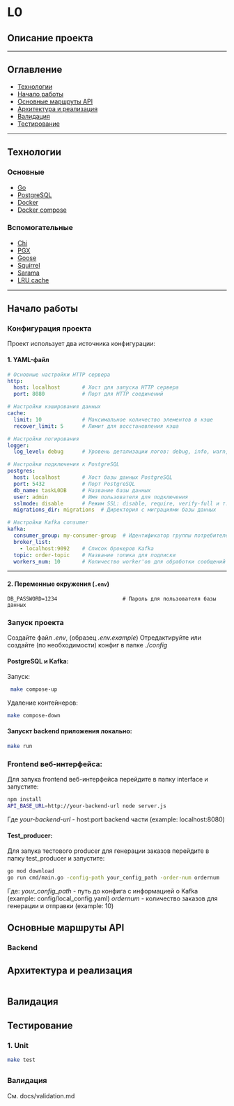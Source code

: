# L0
## Описание проекта

---
## Оглавление
- [Технологии](#технологии)
- [Начало работы](#начало-работы)
- [Основные маршруты API](#основные-маршруты-api)
- [Архитектура и реализация](#архитектура-и-реализация)
- [Валидация](#валидация)
- [Тестирование](#тестирование)
---

## Технологии
### Основные
- [Go](https://github.com/golang/go)
- [PostgreSQL](https://github.com/postgres/postgres)
- [Docker](https://github.com/docker)
- [Docker compose](https://github.com/docker/compose)

### Вспомогательные
- [Chi](https://github.com/go-chi/chi)
- [PGX](https://github.com/jackc/pgx)
- [Goose](https://github.com/pressly/goose)
- [Squirrel](https://github.com/Masterminds/squirrel)
- [Sarama](https://github.com/IBM/sarama)
- [LRU cache](https://github.com/hashicorp/golang-lru)
---

## Начало работы

### Конфигурация проекта

Проект использует два источника конфигурации:

#### 1. YAML-файл

```yaml
# Основные настройки HTTP сервера
http:
  host: localhost       # Хост для запуска HTTP сервера
  port: 8080            # Порт для HTTP соединений

# Настройки кэширования данных
cache:
  limit: 10             # Максимальное количество элементов в кэше
  recover_limit: 5      # Лимит для восстановления кэша

# Настройки логирования
logger:
  log_level: debug      # Уровень детализации логов: debug, info, warn, error

# Настройки подключения к PostgreSQL
postgres:
  host: localhost       # Хост базы данных PostgreSQL
  port: 5432            # Порт PostgreSQL
  db_name: taskL0DB     # Название базы данных
  user: admin           # Имя пользователя для подключения
  sslmode: disable      # Режим SSL: disable, require, verify-full и т.д.
  migrations_dir: migrations  # Директория с миграциями базы данных

# Настройки Kafka consumer
kafka:
  consumer_group: my-consumer-group  # Идентификатор группы потребителей
  broker_list:
    - localhost:9092    # Список брокеров Kafka
  topic: order-topic    # Название топика для подписки
  workers_num: 10       # Количество worker'ов для обработки сообщений
```

---
#### 2. Переменные окружения (`.env`)

```env
DB_PASSWORD=1234                     # Пароль для пользователя базы данных
```

### Запуск проекта
Создайте файл _.env_, (образец _.env.example_)
Отредактируйте или создайте (по необходимости) конфиг в папке _./config_

#### PostgreSQL и Kafka:
Запуск:
```bash
 make compose-up
```
Удаление контейнеров:
```bash
make compose-down
```

#### Запускт backend приложения локально:
```bash
make run
```

### Frontend веб-интерфейса:
Для запука frontend веб-интерфейса перейдите в папку interface и запустите:
```bash
npm install
API_BASE_URL=http://your-backend-url node server.js
```
Где _your-backend-url_ - host:port backend части (example: localhost:8080)

#### Test_producer:
Для запука тестового producer для генерации заказов перейдите в папку test_producer и запустите:
```bash
go mod download
go run cmd/main.go -config-path your_config_path -order-num ordernum
```
Где:
_your_config_path_ - путь до конфига с информацией о Kafka (example: config/local_config.yaml)
_ordernum_ - количество заказов для генерации и отправки (example: 10)

## Основные маршруты API
### Backend

##


## Архитектура и реализация

```

```

## Валидация

## Тестирование

### 1. Unit

```bash
make test
```

## 

### Валидация

См. docs/validation.md
